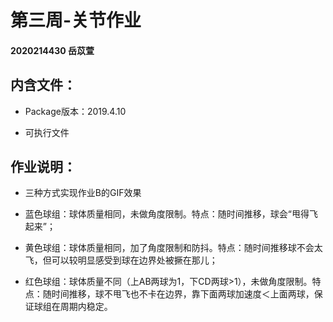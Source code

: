 # 第三周-关节作业

#### 2020214430 岳苡萱

## 内含文件：

 * Package版本：2019.4.10
  
 * 可执行文件
  
## 作业说明：

 * 三种方式实现作业B的GIF效果
 
  * 蓝色球组：球体质量相同，未做角度限制。特点：随时间推移，球会“甩得飞起来”；
  
  * 黄色球组：球体质量相同，加了角度限制和防抖。特点：随时间推移球不会太飞，但可以较明显感受到球在边界处被撅在那儿；
  
  * 红色球组：球体质量不同（上AB两球为1，下CD两球>1），未做角度限制。特点：随时间推移，球不甩飞也不卡在边界，靠下面两球加速度＜上面两球，保证球组在周期内稳定。
